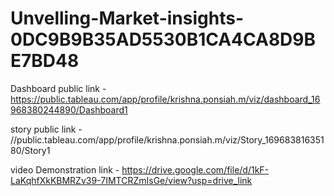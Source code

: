 # Unvelling-Market-insights-0DC9B9B35AD5530B1CA4CA8D9BE7BD48


Dashboard public link -  https://public.tableau.com/app/profile/krishna.ponsiah.m/viz/dashboard_16968380244890/Dashboard1

story public link - //public.tableau.com/app/profile/krishna.ponsiah.m/viz/Story_16968381635180/Story1

video Demonstration link - https://drive.google.com/file/d/1kF-LaKqhfXkKBMRZv39-7IMTCRZmIsGe/view?usp=drive_link
